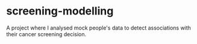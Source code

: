 # screening-modelling
A project where I analysed mock people's data to detect associations with their cancer screening decision.
